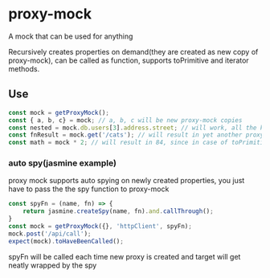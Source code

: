 # proxy-mock
A mock that can be used for anything

Recursively creates properties on demand(they are created as new copy of proxy-mock), can be called as function, supports toPrimitive and iterator methods.

## Use

```js
const mock = getProxyMock();
const { a, b, c} = mock; // a, b, c will be new proxy-mock copies
const nested = mock.db.users[3].address.street; // will work, all the keys will be created as new proxy-mock copies
const fnResult = mock.get('/cats'); // will result in yet another proxy-mock copy
const math = mock * 2; // will result in 84, since in case of toPrimitive calls we return primitive value, in this case it's 42
```

### auto spy(jasmine example)
proxy mock supports auto spying on newly created properties, you just have to pass the the spy function to proxy-mock
```js
const spyFn = (name, fn) => {
    return jasmine.createSpy(name, fn).and.callThrough();
}
const mock = getProxyMock({}, 'httpClient', spyFn);
mock.post('/api/call');
expect(mock).toHaveBeenCalled();
```
spyFn will be called each time new proxy is created and target will get neatly wrapped by the spy



